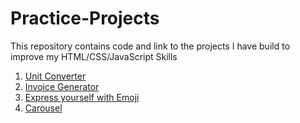 # Practice-Projects
This repository contains code and link to the projects I have build to improve my HTML/CSS/JavaScript Skills

1. [Unit Converter](https://hammad-sani-unit-converterr.netlify.app/)
2. [Invoice Generator](https://hammad-sani-invoice-generator.netlify.app/)
3. [Express yourself with Emoji](https://hammad-sani-emoji-expressor.netlify.app/)
4. [Carousel](https://hammad-sani-carousel.netlify.app/)
